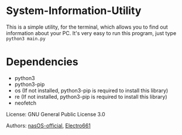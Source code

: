 # System-Information-Utility
This is a simple utility, for the terminal, which allows you to find out information about your PC.
It's very easy to run this program, just type
```python3 main.py```

# Dependencies
* python3
* python3-pip 
* os (If not installed, python3-pip is required to install this library)
* re (If not installed, python3-pip is required to install this library)
* neofetch 

License: GNU General Public License 3.0

Authors:  [nasOS-official](https://github.com/nasOS-official), [Electro661](https://github.com/Electro661)
